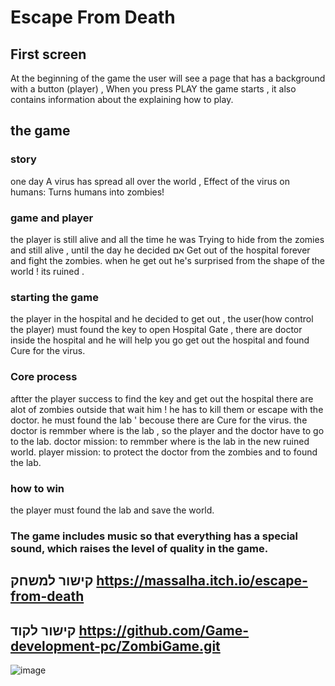 # Escape From Death
## First screen
At the beginning of the game the user will see a page that has a background with a button (player) ,
When you press PLAY the game starts , it also contains information about the explaining how to play.

## the game
### story 
one day A virus has spread all over the world , Effect of the virus on humans: Turns humans into zombies!
### game and player
the player is still alive and all the time he was Trying to hide from the zomies and still alive , until the day he decided אם Get out of the hospital forever and fight the zombies. when he get out he's surprised from the shape of the world ! its ruined . 
### starting the game 
the player in the hospital and he decided to get out , the user(how control the player) must found the key to open Hospital Gate , there are doctor inside the hospital and he will help you go get out the hospital and found Cure for the virus.
### Core process 
aftter the player success to find the key and get out the hospital there are alot of zombies outside that wait him ! he has to kill them or escape with the doctor.
he must found the lab ' becouse there are Cure for the virus. the doctor is remmber where is the lab , so the player and the doctor have to go to the lab.
doctor mission: to remmber where is the lab in the new ruined world.
player mission: to protect the doctor from the zombies and to found the lab.
### how to win
the player must found the lab and save the world.


### The game includes music so that everything has a special sound, which raises the level of quality in the game.
## קישור למשחק https://massalha.itch.io/escape-from-death
## קישור לקוד https://github.com/Game-development-pc/ZombiGame.git

![image](https://user-images.githubusercontent.com/57864630/170971874-2e806c16-3a25-429c-9710-f347fdbdbd38.png)
